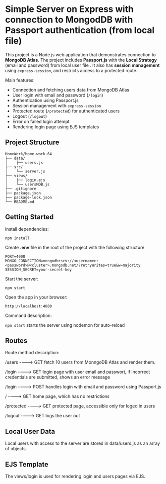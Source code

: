 # Simple Server on Express with connection to MongodDB with Passport authentication (from local file)

This project is a Node.js web application that demonstrates connection to **MongoDB Atlas**. The project includes **Passport.js** with the **Local Strategy** (email and password) from local user file . It also has **session management** using `express-session`, and restricts access to a protected route.

Main features:

- Connection and fetching users data from MongoDB Atlas
- User login with email and password (`/login`) 
- Authentication using Passport.js
- Session management with `express-session`
- Protected route (`/protected`) for authenticated users
- Logout (`/logout`)
- Error on failed login attempt
- Rendering login page using EJS templates

## Project Structure
```
HomeWork/home-work-64  
├── data/    
│    ├── users.js    
├── src/    
│    └── server.js    
├── views/   
│    ├── login.ejs
│    └── usersMDB.js      
├── .gitignore     
├── package.json     
├── package-lock.json     
└── README.md     
```

## Getting Started

Install dependencies:

`npm install`

Create **.env** file in the root of the project with the following structure:
```
PORT=4000
MONGO_CONNECTION=mongodb+srv://<username>:<password>@<cluster>.mongodb.net/?retryWrites=true&w=majority
SESSION_SECRET=your-secret-key
```

Start the server:

`npm start`

Open the app in your browser:

`http://localhost:4000`

Command	description:

`npm start`	starts the server using nodemon for auto-reload

## Routes
Route	method description:

/users	 ----> GET fetch 10 users from MonngoDB Atlas and render them.

/login	 ----> GET login page with user email and passwort, if incorrect credentials are submitted, shows an error message

/login	 ----> POST handles login with email and password using Passport.js

/	 ----> GET home page, which has no restrictions

/protected  ----> GET protected page, accessible only for loged in users

/logout ----> GET	logs the user out


## Local User Data

Local users with access to the server are stored in data/users.js as an array of objects.


## EJS Template

The views/login is used for rendering login and users pages via EJS.
